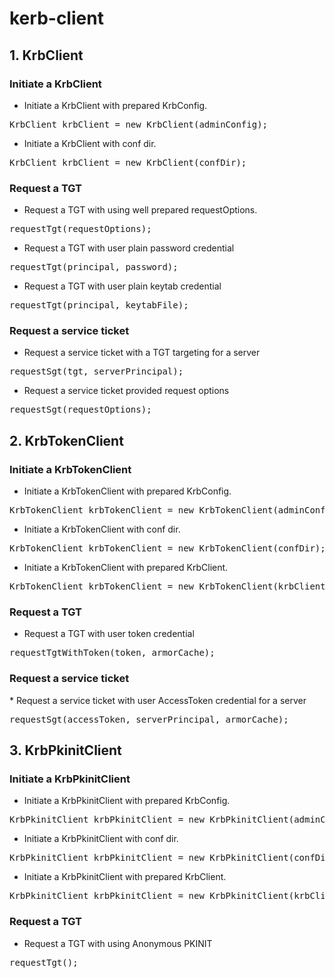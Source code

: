 <!--
  Licensed to the Apache Software Foundation (ASF) under one
  or more contributor license agreements.  See the NOTICE file
  distributed with this work for additional information
  regarding copyright ownership.  The ASF licenses this file
  to you under the Apache License, Version 2.0 (the
  "License"); you may not use this file except in compliance
  with the License.  You may obtain a copy of the License at

  http://www.apache.org/licenses/LICENSE-2.0

  Unless required by applicable law or agreed to in writing,
  software distributed under the License is distributed on an
  "AS IS" BASIS, WITHOUT WARRANTIES OR CONDITIONS OF ANY
  KIND, either express or implied.  See the License for the
  specific language governing permissions and limitations
  under the License.
-->

kerb-client
============

## 1. KrbClient
### Initiate a KrbClient
* Initiate a KrbClient with prepared KrbConfig.
<pre>
KrbClient krbClient = new KrbClient(adminConfig);
</pre>
* Initiate a KrbClient with conf dir.
<pre>
KrbClient krbClient = new KrbClient(confDir);
</pre>

### Request a TGT
* Request a TGT with using well prepared requestOptions.
<pre>
requestTgt(requestOptions);
</pre>
* Request a TGT with user plain password credential
<pre>
requestTgt(principal, password);
</pre>
* Request a TGT with user plain keytab credential
<pre>
requestTgt(principal, keytabFile);
</pre>

### Request a service ticket
* Request a service ticket with a TGT targeting for a server
<pre>
requestSgt(tgt, serverPrincipal);
</pre>
* Request a service ticket provided request options
<pre>
requestSgt(requestOptions);
</pre>

## 2. KrbTokenClient
### Initiate a KrbTokenClient
* Initiate a KrbTokenClient with prepared KrbConfig.
<pre>
KrbTokenClient krbTokenClient = new KrbTokenClient(adminConfig);
</pre>
* Initiate a KrbTokenClient with conf dir.
<pre>
KrbTokenClient krbTokenClient = new KrbTokenClient(confDir);
</pre>
* Initiate a KrbTokenClient with prepared KrbClient.
<pre>
KrbTokenClient krbTokenClient = new KrbTokenClient(krbClient);
</pre>

### Request a TGT
* Request a TGT with user token credential
<pre>
requestTgtWithToken(token, armorCache);
</pre>

### Request a service ticket
</pre>
* Request a service ticket with user AccessToken credential for a server
<pre>
requestSgt(accessToken, serverPrincipal, armorCache);
</pre>

## 3. KrbPkinitClient
### Initiate a KrbPkinitClient
* Initiate a KrbPkinitClient with prepared KrbConfig.
<pre>
KrbPkinitClient krbPkinitClient = new KrbPkinitClient(adminConfig);
</pre>
* Initiate a KrbPkinitClient with conf dir.
<pre>
KrbPkinitClient krbPkinitClient = new KrbPkinitClient(confDir);
</pre>
* Initiate a KrbPkinitClient with prepared KrbClient.
<pre>
KrbPkinitClient krbPkinitClient = new KrbPkinitClient(krbClient);
</pre>

### Request a TGT
* Request a TGT with using Anonymous PKINIT
<pre>
requestTgt();
</pre>

